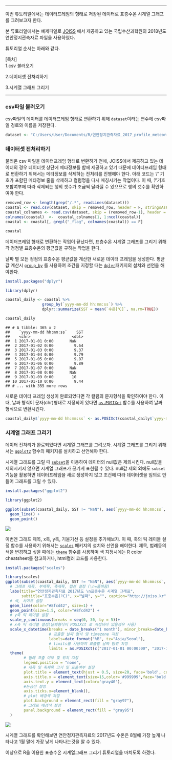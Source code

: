 ------------------------------------------------------------------------

이번 튜토리얼에서는 데이터프레임의 형태로 저장된 데이터로 표층수온
시계열 그래프를 그려보고자 한다.

본 튜토리얼에서는 예제파일로 [JOISS](http://joiss.kr) 에서 제공하고 있는
국립수산과학원의 2018년도 연안정지관측자료 파일을 사용하였다.

튜토리얼 순서는 아래와 같다.

\[목차\]  
1.csv 불러오기

2.데이터셋 전처리하기

3.시계열 그래프 그리기

------------------------------------------------------------------------

### csv파일 불러오기

csv파일의 데이터를 데이터프레임 형태로 변환하기 위해 `dataset`이라는
변수에 csv파일 경로와 이름을 저장한다.

``` r
dataset <- "C:/Users/User/Documents/R/연안정지관측자료_2017_profile_meteorological_unknown.csv" 
```

### 데이터셋 전처리하기

불러온 csv 파일을 데이터프레임 형태로 변환하기 전에, JOISS에서 제공하고
있는 데이터의 경우 데이터셋 상단에 메타정보를 함께 제공하고 있기 때문에
데이터프레임 형태로 변환하기 위해서는 메타정보를 삭제하는 전처리를
진행해야 한다. 아래 코드는 ‘/’ 기호가 포함된 메타정보 줄을 삭제하고
컬럼명을 다시 매칭시키는 작업이다. 이 때, ’/’기호 포함여부에 따라
삭제되는 행의 갯수가 조금씩 달라질 수 있으므로 행의 갯수를 확인하여야
한다.

``` r
removed_row <- length(grep("/.*", readLines(dataset)))
coastal <- read.csv(dataset, skip = removed_row, header = F, stringsAsFactors=FALSE)
coastal_colnames <- read.csv(dataset, skip = (removed_row-1), header = F, nrows = 1, as.is = T)
colnames(coastal)  <-  coastal_colnames[1, 1:ncol(coastal)]
coastal <- coastal[, grepl("_flag", colnames(coastal)) == F]
```

``` r
coastal
```

데이터프레임 형태로 변환하는 작업이 끝났다면, 표층수온 시계열 그래프를
그리기 위해 각 정점별 표층수온의 평균값을 구하는 작업을 한다.

날짜 별 모든 정점의 표층수온 평균값을 계산한 새로운 데이터 프레임을
생성한다. 평균값 계산시
[`group_by`](https://www.rdocumentation.org/packages/dplyr/versions/0.7.8/topics/group_by)
를 사용하여 조건을 지정할 때는
[`dplyr`](https://www.rdocumentation.org/packages/dbplyr/versions/1.4.2)패키지의
설치와 선언을 해야한다.

``` r
install.packages("dplyr")
```

``` r
library(dplyr)

coastal_daily <- coastal %>% 
                group_by(`yyyy-mm-dd hh:mm:ss`) %>% 
                dplyr::summarize(SST = mean(`수온[℃]`, na.rm=TRUE))

coastal_daily
```

    ## # A tibble: 365 x 2
    ##    `yyyy-mm-dd hh:mm:ss`    SST
    ##    <chr>                  <dbl>
    ##  1 2017-01-01 0:00       NaN   
    ##  2 2017-01-02 0:00         9.64
    ##  3 2017-01-03 0:00         9.37
    ##  4 2017-01-04 0:00         9.79
    ##  5 2017-01-05 0:00         9.87
    ##  6 2017-01-06 0:00         9.89
    ##  7 2017-01-07 0:00       NaN   
    ##  8 2017-01-08 0:00       NaN   
    ##  9 2017-01-09 0:00        10   
    ## 10 2017-01-10 0:00         9.44
    ## # ... with 355 more rows

새로운 데이터 프레임 생성이 완료되었다면 각 컬럼의 문자형식을 확인하여야
한다. 이때, 날짜 형식이 문자(chr)형태로 지정되어 있다면
[`as.POSIXct`](https://www.rdocumentation.org/packages/dwtools/versions/0.8.3.9/topics/as.POSIXct)
함수를 사용하여 날짜 형식으로 변환시킨다.

``` r
coastal_daily$`yyyy-mm-dd hh:mm:ss` <- as.POSIXct(coastal_daily$`yyyy-mm-dd hh:mm:ss`, format="%Y-%m-%d")
```

### 시계열 그래프 그리기

데이터 전처리가 완료되었다면 시계열 그래프를 그려보자. 시계열 그래프를
그리기 위해서는
[`ggplot2`](https://www.rdocumentation.org/packages/ggplot2/versions/3.3.0)
함수의 패키지를 설치하고 선언해야 한다.

시계열 그래프를 그릴 때
[`subset`](https://www.rdocumentation.org/packages/base/versions/3.6.2/topics/subset)을
이용하여 데이터의 null값은 제외시킨다. null값을 제외시키지 않으면 시계열
그래프가 끊기게 표현될 수 있다. null값 제외 외에도 `subset`기능을
활용하면 데이터프레임을 새로 생성하지 않고 조건에 따라 데이터셋을 임의로
만들어 그래프를 그릴 수 있다.

``` r
install.packages("ggplot2")
```

``` r
library(ggplot2)

ggplot(subset(coastal_daily, SST != "NaN"), aes(`yyyy-mm-dd hh:mm:ss`, SST)) +
  geom_line() +
  geom_point() 
```

![](images/timesires1.png)

이번엔 그래프 제목, x축, y축, 기울기선 등 설정을 추가해보자. 이 때, 축의
틱 레이블 설정 함수를 사용하기 위해서는
[`scales`](https://www.rdocumentation.org/packages/scales/versions/0.4.1)
패키지의 설치와 선언을 해야한다. 제목, 범례등의 색을 변경하고 싶을
때에는
[`theme`](https://www.rdocumentation.org/packages/ggplot2/versions/2.0.0/topics/theme)
함수를 사용하며 색 지정시에는 R color cheatsheet를 참고하거나, html컬러
코드를 사용한다.

``` r
install.packages("scales")
```

``` r
library(scales)
ggplot(subset(coastal_daily, SST != "NaN"), aes(`yyyy-mm-dd hh:mm:ss`, SST)) +
  # 그래프 제목, 부제목, 축제목, 캡션 설정 (\n=줄바꿈)
  labs(title="연안정지관측자료 2017년도 \n표층수온 시계열 그래프", 
       subtitle="표층수온(ºC)", x="날짜", y="", caption="http://joiss.kr") +
  # 색, 사이즈 설정
  geom_line(color="#8fcd42", size=1) +
  geom_point(size=1.5, color="#8fcd42") +
  # y축 틱 레이블 설정
  scale_y_continuous(breaks = seq(0, 30, by = 5))+
  # x축 틱 레이블 설정(날짜형식이 POSIXct 로 지정되어 있을경우 사용)
  scale_x_datetime(breaks = date_breaks("1 month"), minor_breaks=date_breaks("1 month"), 
                   # 표출할 날짜 형식 및 timezone 지정
                   labels=date_format("%B", tz="Asia/Seoul"), 
                   # limits를 사용하여 표츨할 날짜 범위 지정
                   limits = as.POSIXct(c("2017-01-01 00:00:00", "2017-12-31 11:59:59")))+
  theme(
        # 범례 표출 여부 및 위치 지정
        legend.position = "none", 
        # 제목 및 축제목 크기 및 표출여부 설정
        plot.title = element_text(hjust = 0.5, size=20, face='bold', color="#018dc5"),
        axis.title.x = element_text(size=15,color='#999999',face='bold' ),
        axis.text.y = element_text(color='gray40'),
        #눈금선 설정
        axis.ticks.x=element_blank(),
        # plot 배경색 지정
        plot.background = element_rect(fill = "gray97"),
        # 그래프 배경색 설정
        panel.background = element_rect(fill = "gray95")
  )
```

![](images/timesires2.png)

시계열 그래프를 확인해보면 연안정지관측자료의 2017년도 수온은 8월에 가장
높게 나타나고 1월 말에 가장 낮게 나타나는것을 알 수 있다.

이상으로 R을 이용한 표층수온 시계열그래프 그리기 튜토리얼을 마치도록
하겠다.
